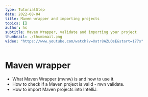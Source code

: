 ```yaml
---
type: TutorialStep
date: 2022-08-04
title: Maven wrapper and importing projects
topics: []
author: hs
subtitle: Maven Wrapper, validate and importing your project
thumbnail: ./thumbnail.png
video: "https://www.youtube.com/watch?v=Xatr8AZLOsE&start=177s"
---
```


# Maven wrapper

- What Maven Wrapper (mvnw) is and how to use it.
- How to check if a Maven project is valid - mvn validate.
- How to import Maven projects into IntelliJ.
